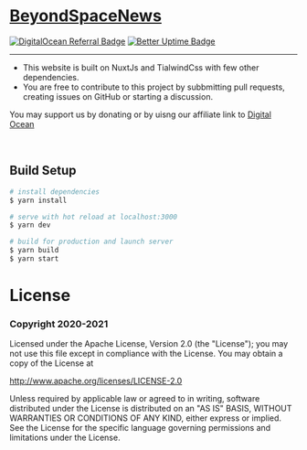# [BeyondSpaceNews](https://beyondspacenews.com)

[![DigitalOcean Referral Badge](https://web-platforms.sfo2.digitaloceanspaces.com/WWW/Badge%202.svg)](https://www.digitalocean.com/?refcode=f829d8a2eb78&utm_campaign=Referral_Invite&utm_medium=Referral_Program&utm_source=badge)     [![Better Uptime Badge](https://betteruptime.com/status-badges/v1/monitor/avdc.svg)](https://betteruptime.com/?utm_source=status_badge) 


<hr>

* This website is built on NuxtJs and TialwindCss with few other dependencies. 
* You are free to contribute to this project by subbmitting pull requests, creating issues on GitHub or starting a discussion.

You may support us by donating or by uisng our affiliate link to [Digital Ocean](https://m.do.co/c/f829d8a2eb78)

<br>

## Build Setup
```bash
# install dependencies
$ yarn install

# serve with hot reload at localhost:3000
$ yarn dev

# build for production and launch server
$ yarn build
$ yarn start
```

# License

### Copyright 2020-2021 

Licensed under the Apache License, Version 2.0 (the "License");
you may not use this file except in compliance with the License.
You may obtain a copy of the License at

http://www.apache.org/licenses/LICENSE-2.0

Unless required by applicable law or agreed to in writing, software
distributed under the License is distributed on an "AS IS" BASIS,
WITHOUT WARRANTIES OR CONDITIONS OF ANY KIND, either express or implied.
See the License for the specific language governing permissions and
limitations under the License.



